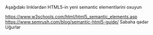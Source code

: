 Aşağıdakı linklərdən HTML5-in yeni semantic elementlərini oxuyun

https://www.w3schools.com/html/html5_semantic_elements.asp
https://www.semrush.com/blog/semantic-html5-guide/
Sabaha qədər Uğurlar

